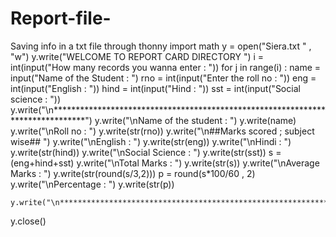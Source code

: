 # Report-file-
Saving info in a txt file through thonny 
import math
y = open("Siera.txt " , "w")
y.write("WELCOME TO REPORT CARD DIRECTORY ")
i = int(input("How many records you wanna enter  : "))
for j in range(i) :
    name = input("Name of the Student : ")
    rno = int(input("Enter the roll no : "))
    eng = int(input("English : "))
    hind = int(input("Hind : "))
    sst = int(input("Social science : "))
    y.write("\n*******************************************************************************")
    y.write("\nName of the student : ")
    y.write(name)
    y.write("\nRoll no : ")
    y.write(str(rno))
    y.write("\n##Marks scored ; subject wise## ")
    y.write("\nEnglish : ")
    y.write(str(eng))
    y.write("\nHindi : ")
    y.write(str(hind))
    y.write("\nSocial Science : ")
    y.write(str(sst))
    s = (eng+hind+sst)
    y.write("\nTotal Marks : ")
    y.write(str(s))
    y.write("\nAverage Marks : ")
    y.write(str(round(s/3,2)))
    p = round(s*100/60 , 2)
    y.write("\nPercentage : ")
    y.write(str(p))
    
    y.write("\n*******************************************************************************")
    
y.close()
